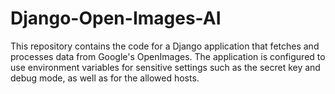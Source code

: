 # Django-Open-Images-AI
This repository contains the code for a Django application that fetches and processes data from Google's OpenImages. The application is configured to use environment variables for sensitive settings such as the secret key and debug mode, as well as for the allowed hosts.

